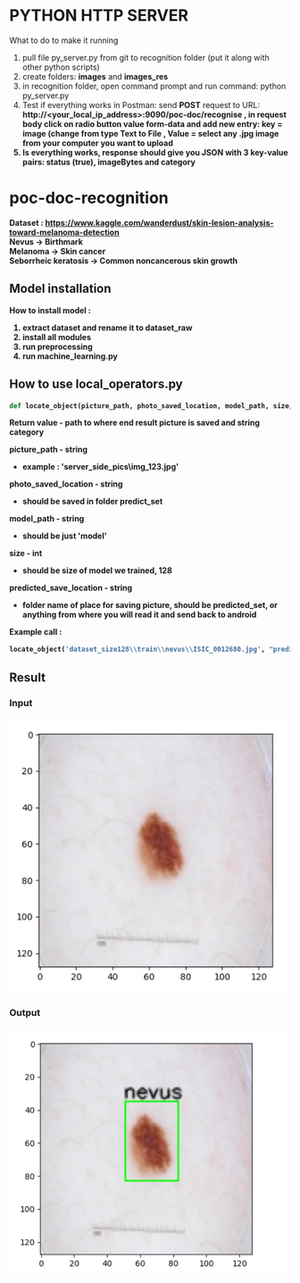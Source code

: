 # PYTHON HTTP SERVER
What to do to make it running
1. pull file py_server.py from git to recognition folder (put it along with other python scripts)<br/>
2. create folders: <b>images</b> and <b>images_res</b><br/>
3. in recognition folder, open command prompt and run command: python py_server.py<br/>
4. Test if everything works in Postman: send <b>POST</b> request to URL: <b>http://<your_local_ip_address>:9090/poc-doc/recognise  , in request <b>body</b> click on radio button value <b>form-data</b> and add new entry: key = <b>image</b> (change from type Text to <b>File</b> , Value = <b>select any .jpg image from your computer you want to upload</b><br/>
5. Is everything works, response should give you JSON with 3 key-value pairs: status (true), imageBytes and category

# poc-doc-recognition

Dataset : https://www.kaggle.com/wanderdust/skin-lesion-analysis-toward-melanoma-detection<br/>
Nevus -> Birthmark<br/>
Melanoma -> Skin cancer<br/>
Seborrheic keratosis -> Common noncancerous skin growth<br/>

## Model installation 

How to install model :
1. extract dataset and rename it to dataset_raw<br/>
2. install all modules<br/>
3. run preprocessing<br/>
4. run machine_learning.py<br/>

## How to use local_operators.py
```python
def locate_object(picture_path, photo_saved_location, model_path, size, predicted_save_location)
```
**Return value** - path to where end result picture is saved and string category<br/>

**picture_path** - string <br/>
* example : 'server_side_pics\\img_123.jpg'<br/>

**photo_saved_location** - string<br/>
* should be saved in folder predict_set<br/>

**model_path** - string<br/>
* should be just 'model'<br/>

**size** - int<br/>
* should be size of model we trained, 128<br/>

**predicted_save_location** - string<br/>
* folder name of place for saving picture, should be predicted_set, or anything from where you will read it and send back to android</br>

Example call : 
```python
locate_object('dataset_size128\\train\\nevus\\ISIC_0012680.jpg', "predict_set", "model", 128, "predicted_set")
```
## Result
### Input
![Input](https://github.com/JanaJankovic/poc-doc-recognition/blob/master/screenshots/Screenshot_1.jpg)
### Output
![Output](https://github.com/JanaJankovic/poc-doc-recognition/blob/master/screenshots/Screenshot_2.jpg)

